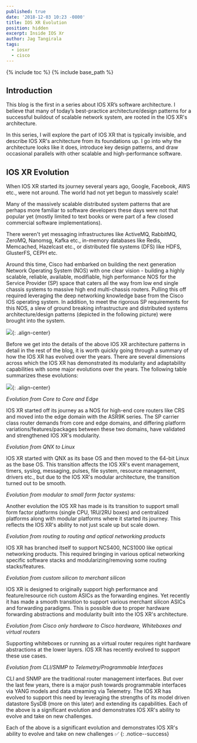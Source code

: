 ```yaml
---
published: true
date: '2018-12-03 10:23 -0800'
title: IOS XR Evolution
position: hidden
excerpt: Inside IOS Xr
author: Jag Tangirala
tags:
  - iosxr
  - cisco
---
```


{% include toc %}
{% include base_path %}


## Introduction
This blog is the first in a series about IOS XR’s software architecture. I believe that many of today’s best-practice architecture/design patterns for a successful buildout of scalable network system, are rooted in the IOS XR's architecture.

In this series, I will explore the part of IOS XR that is typically invisible, and describe IOS XR's architecture from its foundations up. I go into why the architecture looks like it does, introduce key design patterns, and draw occasional parallels with other scalable and high-performance software.                                                                                                                                                                                               
## IOS XR Evolution

When IOS XR started its journey several years ago, Google, Facebook, AWS etc., were not around. The world had not yet begun to massively scale!

Many of the massively scalable distributed system patterns that are perhaps more familiar to software developers these days were not that popular yet (mostly limited to text books or were part of a few closed commercial software implementations).

There weren't yet messaging infrastructures like ActiveMQ, RabbitMQ, ZeroMQ, Nanomsg, Kafka etc., in-memory databases like Redis, Memcached, Hazelcast etc., or distributed file systems (DFS) like HDFS, GlusterFS, CEPH etc.

Around this time, Cisco had embarked on building the next generation Network Operating System (NOS) with one clear vision -  building a highly scalable, reliable, available, modifiable, high performance NOS for the Service Provider (SP) space that caters all the way from low end single chassis systems to massive high end multi-chassis routers. Pulling this off required leveraging the deep networking knowledge base from the Cisco IOS operating system. In addition, to meet the rigorous SP requirements for this NOS, a slew of ground breaking infrastructure and distributed systems architecture/design patterns (depicted in the following picture) were brought into the system.

![]({{site.baseurl}}/images/dev-corner/xr_ev/1_image2018-9-14_9-48-40.png){: .align-center}

Before we get into the details of the above IOS XR architecture patterns in detail in the rest of the blog, it is worth quickly going through a summary of how the IOS XR has evolved over the years. There are several dimensions across which the IOS XR has demonstrated its modularity and adaptability capabilities with some major evolutions over the years. The following table summarizes these evolutions:

![]({{site.baseurl}}/images/dev-corner/xr_ev/2_table.png){: .align-center}

_Evolution from Core to Core and Edge_


IOS XR started off its journey as a NOS for high-end core routers like CRS and moved into the edge domain with the ASR9K series. The SP carrier class router demands from core and edge domains, and differing platform variations/features/packages between these two domains, have validated and strengthened  IOS XR's modularity.


_Evolution from QNX to Linux_

IOS XR started with QNX as its base OS and then moved to the 64-bit Linux as the base OS. This transition affects the IOS XR's event management, timers, syslog, messaging, pulses, file system, resource management, drivers etc., but due to the IOS XR's modular architecture, the transition turned out to be smooth. 

_Evolution from modular to small form factor systems:_

Another evolution the IOS XR has made is its transition to support small form factor platforms (single CPU, 1RU/2RU boxes) and centralized platforms along with modular platforms where it started its journey. This reflects the IOS XR's ability to not just scale up but scale down.

_Evolution from routing to routing and optical networking products_

IOS XR has branched itself to support NCS400, NCS1000 like optical networking products. This required bringing in various optical networking specific software stacks and modularizing/removing some routing stacks/features.

_Evolution from custom silicon to merchant silicon_

IOS XR is designed to originally support high performance and feature/resource rich custom ASICs as the forwarding engines. Yet recently it has made a smooth transition to support various merchant silicon ASICs and forwarding paradigms. This is possible due to proper hardware forwarding abstractions and modularity built into the IOS XR's architecture.

_Evolution from Cisco only hardware to Cisco hardware, Whiteboxes and virtual routers_

Supporting whiteboxes or running as a virtual router requires right hardware abstractions at the lower layers. IOS XR has recently evolved to support these use cases.

_Evolution from CLI/SNMP to Telemetry/Programmable Interfaces_

CLI and SNMP are the traditional router management interfaces. But over the last few years, there is a major push towards programmable interfaces via YANG models and data streaming via Telemetry. The IOS XR has evolved to support this need by leveraging the strengths of its model driven datastore SysDB (more on this later) and extending its capabilities.
Each of the above is a significant evolution and demonstrates IOS XR's ability to evolve and take on new challenges.

Each of the above is a significant evolution and demonstrates IOS XR's ability to evolve and take on new challenges ✅
{: .notice--success}


